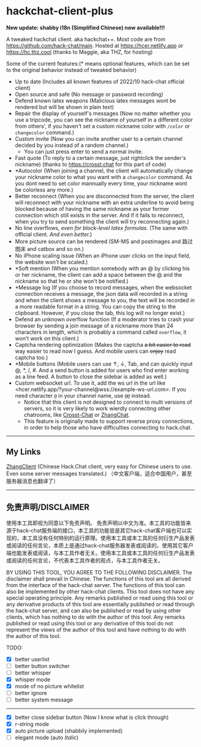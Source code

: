 # hackchat-client-plus

**New update: shabby i18n (Simplified Chinese) now available!!!**

A tweaked hackchat client. aka hackchat++.
Most code are from <https://github.com/hack-chat/main>.
Hosted at <https://hcer.netlify.app> or <https://hc.thz.cool> (thanks to Maggie, aka THZ, for hosting)

Some of the current features:(* means optional features, which can be set to the original behavior instead of tweaked behavior)

- Up to date (Includes all known features of 2022/10 hack-chat official client)
- Open source and safe (No message or password recording)
- Defend known latex weapons (Malicious latex messages wont be rendered but will be shown in plain text)
- Repair the display of yourself's messages (Now no matter whether you use a tripcode, you can see the nickname of yourself in a different color from others', if you haven't set a custom nickname color with `/color` or `changecolor` command.)
- Custom invite (Now you can invite another user to a certain channel decided by you instead of a random channel.)
  - You can just press enter to send a normal invite.
- Fast quote (To reply to a certain message, just rightclick the sender's nickname) (thanks to <https://crosst.chat> for this part of code)
- *Autocolor (When joining a channel, the client will automatically change your nickname color to what you want with a `changecolor` command. As you dont need to set color mannually every time, your nickname wont be colorless any more.)
- Better reconnect (When you are disconnected from the server, the client will reconnect with your nickname with an extra underline to avoid being blocked because of having the same nickname as your former connection which still exists in the server. And if it fails to reconnect, when you try to send something the client will try reconnecting again.)
- No line overflows, *even for block-level latex formulas*. (The same with official client. *And even better.*)
- More picture source can be rendered (SM-MS and postimages and 路过图床 and catbox and so on.)
- No iPhone scaling issue (When an iPhone user clicks on the input field, the website won't be scaled.)
- *Soft mention (When you mention somebody with an @ by clicking his or her nickname, the client can add a space between the @ and the nickname so that he or she won't be notified.)
- *Message log (If you choose to record messages, when the websocket connection receives a message, the json data will recorded in a string and when the client shows a message to you, the text will be recorded in a more readable format in a string. You can copy the string to the clipboard. However, if you close the tab, this log will no longer exist.)
- Defend an unknown overflow function (If a moderator tries to crash your browser by sending a join message of a nickname more than 24 characters in length, which is probably a command called `overflow`, it won't work on this client.)
- Captcha rendering optimization (Makes the captcha ~~a bit easier to read~~ way easier to read now I guess. And mobile users can ~~enjoy~~ read captcha too.)
- \*Mobile buttons (Mobile users can use ↑, ↓, Tab, and can quickly input @, *, /, #. And a send button is added for users who find enter working as a line feed. A button to close the sidebar is added as well.)
- Custom websocket url. To use it, add the ws url in the url like <hcer.netlify.app/?your-channel@wss://example-ws-url.com>. If you need character `@` in your channel name, use `@@` instead.
  - Notice that this client is not designed to connect to multi versions of servers, so it is very likely to work wierdly connecting other chatrooms, like [Crosst-Chat](https://github.com/CrosSt-Chat/CSC-main) or [ZhangChat](https://github.com/ZhangChat-Dev-Group/ZhangChat).
  - This feature is originally made to support reverse proxy connections, in order to help those who have difficulties connecting to hack.chat.

---

## My Links

[ZhangClient](https://client.zhangsoft.cf/) (Chinese Hack.Chat client, very easy for Chinese users to use. Even some server messages translated.) （中文客户端，适合中国用户，甚至服务器消息也翻译了）

---

## 免责声明/DISCLAIMER

使用本工具即视为同意以下免责声明。
免责声明以中文为准。本工具的功能皆来源于hack-chat服务端的接口，本工具的功能皆是其它hack-chat客户端也可以实现的，本工具没有任何特别的运行原理。使用本工具或本工具的任何衍生产品发表或阅读的任何言论，本质上是通过hack-chat服务器发表或阅读的，使用其它客户端也能发表或阅读，与本工具作者无关。使用本工具或本工具的任何衍生产品发表或阅读的任何言论，不代表本工具作者的观点，与本工具作者无关。

BY USING THIS TOOL, YOU AGREE TO THE FOLLOWING DISCLAIMER.
The disclaimer shall prevail in Chinese. The functions of this tool are all derived from the interface of the hack-chat server. The functions of this tool can also be implemented by other hack-chat clients. This tool does not have any special operating principle. Any remarks published or read using this tool or any derivative products of this tool are essentially published or read through the hack-chat server, and can also be published or read by using other clients, which has nothing to do with the author of this tool. Any remarks published or read using this tool or any derivative of this tool do not represent the views of the author of this tool and have nothing to do with the author of this tool.

TODO:

- [x] better userlist
- [ ] better button switcher
- [ ] better whisper
- [x] whisper mode
- [x] mode of no picture whitelist
- [ ] better ignore
- [ ] better system message

---

- [x] better close sidebar button (Now I know what is click through)
- [x] r-string mode
- [x] auto picture upload (shabbily implemented)
- [ ] elegant mode (auto *Italic*)
